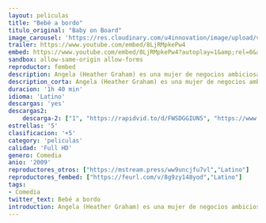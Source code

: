 ```yaml
---
layout: peliculas
title: "Bebé a bordo"
titulo_original: "Baby on Board"
image_carousel: 'https://res.cloudinary.com/u4innovation/image/upload/v1565484825/bebe-bordo-min_dsqylm.jpg'
trailer: https://www.youtube.com/embed/8LjRMpkePw4
embed: https://www.youtube.com/embed/8LjRMpkePw4?autoplay=1&amp;rel=0&amp;hd=1&border=0&wmode=opaque&enablejsapi=1&modestbranding=1&controls=1&showinfo=0
sandbox: allow-same-origin allow-forms
reproductor: fembed
description: Angela (Heather Graham) es una mujer de negocios ambiciosa, conciente del valor de la imagen para su trabajo, que desempeña a las órdenes de su exigente jefa Mary (Lara Flynn Boyle). Pero cuando Angela se queda accidentalmente embarazada, en el momento cumbre de su carrera profesional, su vida y la de su marido, el abogado de Divorcios Curtis (Jerry OConnell), se pondrá totalmente del revés.
description_corta: Angela (Heather Graham) es una mujer de negocios ambiciosa, conciente del valor de la imagen para su trabajo, que desempeña a las órdenes de su exigente jefa Mary (Lara Flynn Boyle). Pero cuando Angela se queda accidentalmente embarazada, en el momento cumbre de su....
duracion: '1h 40 min'
idioma: 'Latino'
descargas: 'yes'
descargas2:
    descarga-2: ["1", "https://rapidvid.to/d/FWSDGGIUN5", "https://www.google.com/s2/favicons?domain=www.rapidvideo.com","RapidVideo","https://res.cloudinary.com/imbriitneysam/image/upload/v1541473684/mexico.png", "Latino", "Full HD"]
estrellas: '5'
clasificacion: '+5'
category: 'peliculas'
calidad: 'Full HD'
genero: Comedia
anio: '2009'
reproductores_otros: ["https://mstream.press/ww9uncjfu7vl","Latino"]
reproductores_fembed: ["https://feurl.com/v/8g9zy148yod","Latino"]
tags:
- Comedia
twitter_text: Bebé a bordo
introduction: Angela (Heather Graham) es una mujer de negocios ambiciosa, conciente del valor de la imagen para su trabajo, que desempeña a las órdenes de su exigente jefa Mary (Lara Flynn Boyle). Pero cuando Angela se queda accidentalmente embarazada, en el momento cumbre de su...
---
```



 







